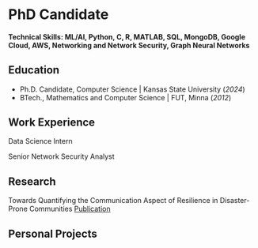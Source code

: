 # PhD Candidate
#### Technical Skills: ML/AI, Python, C, R, MATLAB, SQL, MongoDB, Google Cloud, AWS, Networking and Network Security, Graph Neural Networks


## Education
- Ph.D. Candidate, Computer Science | Kansas State University (_2024_)
- BTech., Mathematics and Computer Science | FUT, Minna (_2012_)

    

## Work Experience

Data Science Intern

Senior Network Security Analyst

## Research
Towards Quantifying the Communication Aspect of Resilience in Disaster-Prone Communities
[Publication](https://www.nature.com/articles/s41598-024-59192-3)

## Personal Projects


